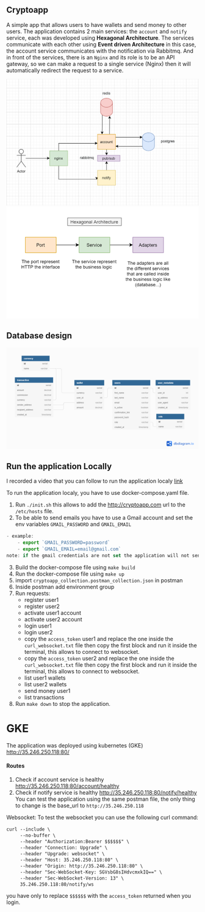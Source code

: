 ## Cryptoapp

A simple app that allows users to have wallets and send money to other users.
The application contains 2 main services: the `account` and `notify` service, each was developed using **Hexagonal Architecture**. The services communicate with each other using **Event driven Architecture** in this case, the account service communicates with the notification via Rabbitmq.
And in front of the services, there is an `Nginx` and its role is to be an API gateway, so we can make a request to a single service (Nginx) then it will automatically redirect the request to a service.

![architecture](https://raw.githubusercontent.com/idirall22/crypto_app/main/cryptoapp.png)
![architecture](https://raw.githubusercontent.com/idirall22/crypto_app/main/service.png)
## Database design
![database](https://raw.githubusercontent.com/idirall22/crypto_app/main/crypto.png)

## Run the application Locally
I recorded a video that you can follow to run the application localy [link](https://youtu.be/8NNINTOq8GE)

To run the application localy, you have to use docker-compose.yaml file.
1. Run `./init.sh` this allows to add the http://cryptoapp.com url to the `/etc/hosts` file.
2. To be able to send emails you have to use a Gmail account and set the env variables
`GMAIL_PASSWORD` and `GMAIL_EMAIL`
```js
- example:
    - export `GMAIL_PASSWORD=password`
    - export `GMAIL_EMAIL=email@gmail.com`
note: if the gmail credentials are not set the application will not sent emails
```
3. Build the docker-compose file using `make build`
4. Run the docker-compose file using `make up`
5. import `cryptoapp_collection.postman_collection.json` in postman
6. Inside postman add environment group
7. Run requests:
    * register user1
    * register user2
    * activate user1 account
    * activate user2 account
    * login user1
    * login user2
    * copy the `access_token` user1 and replace the one inside the `curl_websocket.txt` file then copy the first block and run it inside the terminal, this allows to connect to websocket.
    * copy the `access_token` user2 and replace the one inside the `curl_websocket.txt` file then copy the first block and run it inside the terminal, this allows to connect to websocket.
    * list user1 wallets
    * list user2 wallets
    * send money user1
    * list transactions
8. Run `make down` to stop the application.

# GKE
The application was deployed using kubernetes (GKE) http://35.246.250.118:80/
#### Routes
1. Check if account service is healthy http://35.246.250.118:80/account/healthy
2. Check if notify service is healthy http://35.246.250.118:80/notify/healthy
You can test the application using the same postman file, the only thing to change is the base_url to `http://35.246.250.118`

Websocket:
To test the websocket you can use the following curl command:
```
curl --include \
     --no-buffer \
     --header "Authorization:Bearer $$$$$$" \
     --header "Connection: Upgrade" \
     --header "Upgrade: websocket" \
     --header "Host: 35.246.250.118:80" \
     --header "Origin: http://35.246.250.118:80" \
     --header "Sec-WebSocket-Key: SGVsbG8sIHdvcmxkIQ==" \
     --header "Sec-WebSocket-Version: 13" \
     35.246.250.118:80/notify/ws
```
you have only to replace `$$$$$$` with the `access_token` returned when you login.